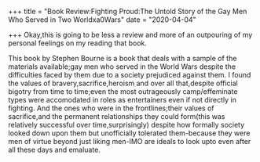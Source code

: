 +++
title = "Book Review:Fighting Proud:The Untold Story of the Gay Men Who Served in Two Worldxa0Wars"
date = "2020-04-04"

+++
Okay,this is going to be less a review and more of an outpouring of my
personal feelings on my reading that book.

This book by Stephen Bourne is a book that deals with a sample of the
materials available;gay men who served in the World Wars despite the
difficulties faced by them due to a society prejudiced against them. I
found the values of bravery,sacrifice,heroism and over all that,despite
official bigotry from time to time;even the most outrageously
camp/effeminate types were accomodated in roles as entertainers even if
not directly in fighting. And the ones who were in the frontlines;their
values of sacrifice,and the permanent relationships they could form(this
was relatively successful over time,surprisingly) despite how formally
society looked down upon them but unofficially tolerated them-because
they were men of virtue beyond just liking men-IMO are ideals to look
upto even after all these days and emaluate.
